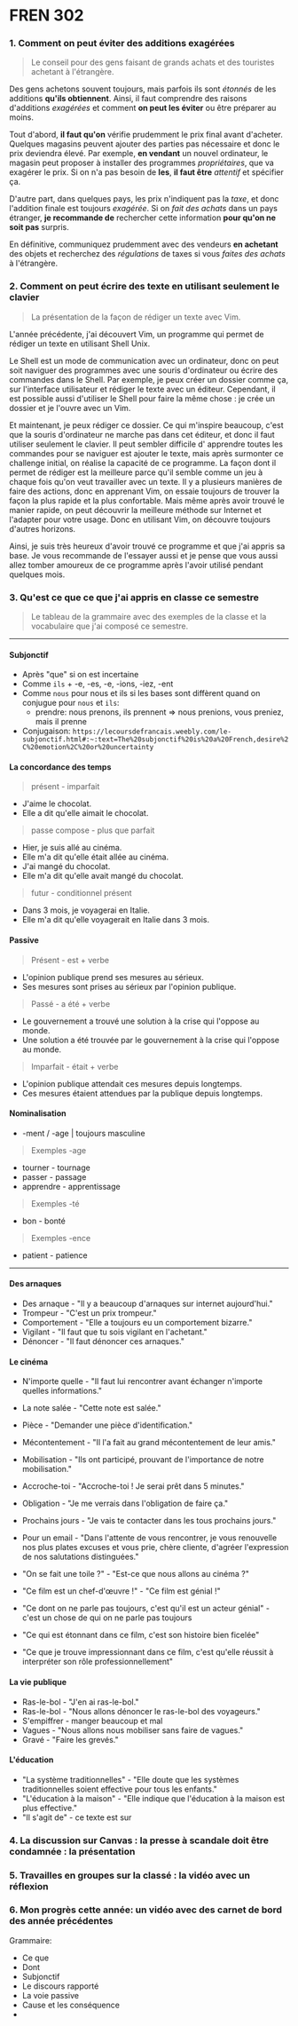 # FREN 302

### 1. Comment on peut éviter des additions exagérées

> Le conseil pour des gens faisant de grands achats et des touristes achetant à l'étrangère.

Des gens achetons souvent toujours, mais parfois ils sont *étonnés* de les additions **qu'ils obtiennent**. Ainsi, il faut comprendre des raisons d'additions *exagérées* et comment **on peut les éviter** ou être préparer au moins.

Tout d'abord, **il faut qu'on** vérifie prudemment le prix final avant d'acheter.
Quelques magasins peuvent ajouter des parties pas nécessaire et donc le prix deviendra élevé.
Par exemple, **en vendant** un nouvel ordinateur, le magasin peut proposer à installer des programmes *propriétaires*, que va exagérer le prix. Si on n'a pas besoin de **les**, **il faut être** *attentif* et spécifier ça.

D'autre part, dans quelques pays, les prix n'indiquent pas la *taxe*, et donc l'addition finale est toujours *exagérée*.
Si on *fait des achats* dans un pays étranger, **je recommande de** rechercher cette information **pour qu'on ne soit pas** surpris.

En définitive, communiquez prudemment avec des vendeurs **en achetant** des objets et recherchez des *régulations* de taxes si vous *faites des achats* à l'étrangère.


### 2. Comment on peut écrire des texte en utilisant seulement le clavier

> La présentation de la façon de rédiger un texte avec Vim.

L'année précédente, j'ai découvert Vim, un programme qui permet de rédiger un texte en utilisant Shell Unix.

Le Shell est un mode de communication avec un ordinateur, donc on peut soit naviguer des programmes avec une souris d'ordinateur ou écrire des commandes dans le Shell.
Par exemple, je peux créer un dossier comme ça, sur l'interface utilisateur et rédiger le texte avec un éditeur.
Cependant, il est possible aussi d'utiliser le Shell pour faire la même chose : je crée un dossier et je l'ouvre avec un Vim.

Et maintenant, je peux rédiger ce dossier.
Ce qui m'inspire beaucoup, c'est que la souris d'ordinateur ne marche pas dans cet éditeur, et donc il faut utiliser seulement le clavier.
Il peut sembler difficile d' apprendre toutes les commandes pour se naviguer est ajouter le texte, mais après surmonter ce challenge initial, on réalise la capacité de ce programme.
La façon dont il permet de rédiger est la meilleure parce qu'il semble comme un jeu à chaque fois qu'on veut travailler avec un texte.
Il y a plusieurs manières de faire des actions, donc en apprenant Vim, on essaie toujours de trouver la façon la plus rapide et la plus confortable.
Mais même après avoir trouvé le manier rapide, on peut découvrir la meilleure méthode sur Internet et l'adapter pour votre usage.
Donc en utilisant Vim, on découvre toujours d'autres horizons.

Ainsi, je suis très heureux d'avoir trouvé ce programme et que j'ai appris sa base.
Je vous recommande de l'essayer aussi et je pense que vous aussi allez tomber amoureux de ce programme après l'avoir utilisé pendant quelques mois.


### 3. Qu'est ce que ce que j'ai appris en classe ce semestre

> Le tableau de la grammaire avec des exemples de la classe et la vocabulaire que j'ai composé ce semestre.

---

#### Subjonctif
- Après "que" si on est incertaine
- Comme `ils` + -e, -es, -e, -ions, -iez, -ent
- Comme `nous` pour nous et ils si les bases sont diffèrent quand on conjugue pour `nous` et `ils`:
    * prendre: nous prenons, ils prennent => nous prenions, vous preniez, mais il prenne
- Conjugaison: `https://lecoursdefrancais.weebly.com/le-subjonctif.html#:~:text=The%20subjonctif%20is%20a%20French,desire%2C%20emotion%2C%20or%20uncertainty`

#### La concordance des temps
> présent - imparfait
- J'aime le chocolat.
- Elle a dit qu'elle aimait le chocolat.

> passe compose - plus que parfait
- Hier, je suis allé au cinéma.
- Elle m'a dit qu'elle était allée au cinéma.
- J'ai mangé du chocolat.
- Elle m'a dit qu'elle avait mangé du chocolat.

> futur - conditionnel présent
- Dans 3 mois, je voyagerai en Italie.
- Elle m'a dit qu'elle voyagerait en Italie dans 3 mois.

#### Passive
> Présent - est + verbe
- L'opinion publique prend ses mesures au sérieux.
- Ses mesures sont prises au sérieux par l'opinion publique.

> Passé - a été + verbe
- Le gouvernement a trouvé une solution à la crise qui l'oppose au monde.
- Une solution a été trouvée par le gouvernement à la crise qui l'oppose au monde. 

> Imparfait - était + verbe
- L'opinion publique attendait ces mesures depuis longtemps.
- Ces mesures étaient attendues par la publique depuis longtemps.

#### Nominalisation
- -ment / -age | toujours masculine
> Exemples -age
- tourner - tournage
- passer - passage
- apprendre - apprentissage

> Exemples -té
- bon - bonté

> Exemples -ence
- patient - patience

---

#### Des arnaques
- Des arnaque - "Il y a beaucoup d'arnaques sur internet aujourd'hui."
- Trompeur - "C'est un prix trompeur."
- Comportement - "Elle a toujours eu un comportement bizarre."
- Vigilant - "Il faut que tu sois vigilant en l'achetant."
- Dénoncer - "Il faut dénoncer ces arnaques."

#### Le cinéma
- N'importe quelle - "Il faut lui rencontrer avant échanger n'importe quelles informations."
- La note salée - "Cette note est salée."
- Pièce - "Demander une pièce d'identification."
- Mécontentement - "Il l'a fait au grand mécontentement de leur amis."
- Mobilisation - "Ils ont participé, prouvant de l'importance de notre mobilisation."
- Accroche-toi - "Accroche-toi ! Je serai prêt dans 5 minutes."
- Obligation - "Je me verrais dans l'obligation de faire ça."
- Prochains jours - "Je vais te contacter dans les tous prochains jours."
- Pour un email - "Dans l'attente de vous rencontrer, je vous renouvelle nos plus plates excuses et vous prie, chère cliente, d'agréer l'expression de nos salutations distinguées."

- "On se fait une toile ?" - "Est-ce que nous allons au cinéma ?"
- "Ce film est un chef-d'œuvre !" - "Ce film est génial !"

- "Ce dont on ne parle pas toujours, c'est qu'il est un acteur génial" - c'est un chose de qui on ne parle pas toujours
- "Ce qui est étonnant dans ce film, c'est son histoire bien ficelée"
- "Ce que je trouve impressionnant dans ce film, c'est qu'elle réussit à interpréter son rôle professionnellement"

#### La vie publique
- Ras-le-bol - "J'en ai ras-le-bol."
- Ras-le-bol - "Nous allons dénoncer le ras-le-bol des voyageurs."
- S'empiffrer - manger beaucoup et mal
- Vagues - "Nous allons nous mobiliser sans faire de vagues."
- Gravé - "Faire les grevés."

#### L'éducation
- "La système traditionnelles" - "Elle doute que les systèmes traditionnelles soient effective pour tous les enfants."
- "L'éducation à la maison" - "Elle indique que l'éducation à la maison est plus effective."
- "Il s'agit de" - ce texte est sur

### 4. La discussion sur Canvas : la presse à scandale doit être condamnée : la présentation

### 5. Travailles en groupes sur la classé : la vidéo avec un réflexion

### 6. Mon progrès cette année: un vidéo avec des carnet de bord des année précédentes

Grammaire:
- Ce que
- Dont
- Subjonctif
- Le discours rapporté
- La voie passive
- Cause et les conséquence
- 
